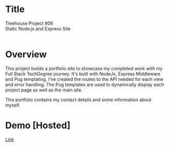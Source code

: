 # Title

Treehouse Project #06  
Static Node.js and Express Site  
<br>

# Overview

This project builds a portfolio site to showcase my completed work with my Full Stack TechDegree journey. It's built with NodeJs, Express Middleware and Pug templating. I've created the routes to the API needed for each view and error handling. The Pug templates are used to dynamically display each project page as well as the main site.

This portfolio contains my contact details and some information about myself.
<br>

# Demo [Hosted]

[Link](https://allan-cheow.herokuapp.com/)
